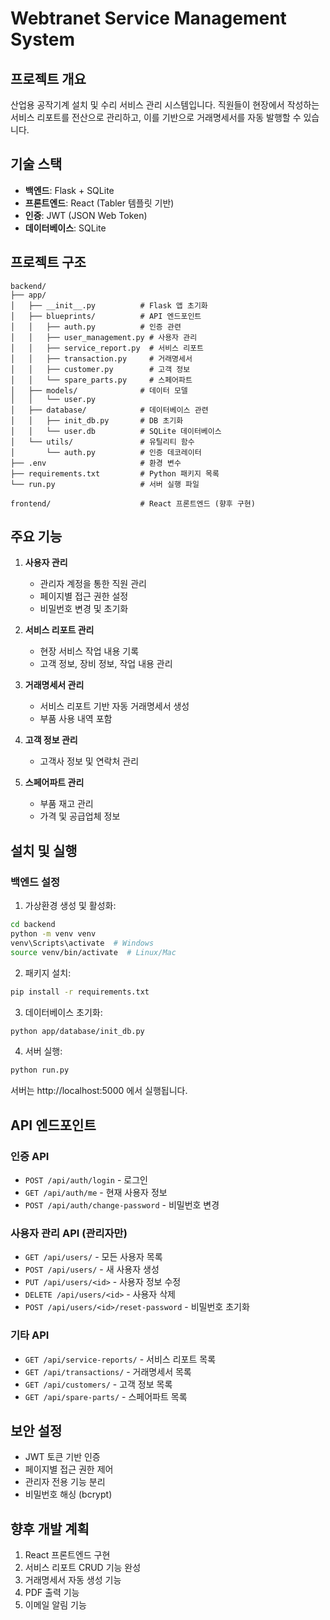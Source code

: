 # Webtranet Service Management System

## 프로젝트 개요
산업용 공작기계 설치 및 수리 서비스 관리 시스템입니다. 직원들이 현장에서 작성하는 서비스 리포트를 전산으로 관리하고, 이를 기반으로 거래명세서를 자동 발행할 수 있습니다.

## 기술 스택
- **백엔드**: Flask + SQLite
- **프론트엔드**: React (Tabler 템플릿 기반)
- **인증**: JWT (JSON Web Token)
- **데이터베이스**: SQLite

## 프로젝트 구조
```
backend/
├── app/
│   ├── __init__.py          # Flask 앱 초기화
│   ├── blueprints/          # API 엔드포인트
│   │   ├── auth.py          # 인증 관련
│   │   ├── user_management.py # 사용자 관리
│   │   ├── service_report.py  # 서비스 리포트
│   │   ├── transaction.py     # 거래명세서
│   │   ├── customer.py        # 고객 정보
│   │   └── spare_parts.py     # 스페어파트
│   ├── models/              # 데이터 모델
│   │   └── user.py
│   ├── database/            # 데이터베이스 관련
│   │   ├── init_db.py       # DB 초기화
│   │   └── user.db          # SQLite 데이터베이스
│   └── utils/               # 유틸리티 함수
│       └── auth.py          # 인증 데코레이터
├── .env                     # 환경 변수
├── requirements.txt         # Python 패키지 목록
└── run.py                   # 서버 실행 파일

frontend/                    # React 프론트엔드 (향후 구현)
```

## 주요 기능
1. **사용자 관리**
   - 관리자 계정을 통한 직원 관리
   - 페이지별 접근 권한 설정
   - 비밀번호 변경 및 초기화

2. **서비스 리포트 관리**
   - 현장 서비스 작업 내용 기록
   - 고객 정보, 장비 정보, 작업 내용 관리

3. **거래명세서 관리**
   - 서비스 리포트 기반 자동 거래명세서 생성
   - 부품 사용 내역 포함

4. **고객 정보 관리**
   - 고객사 정보 및 연락처 관리

5. **스페어파트 관리**
   - 부품 재고 관리
   - 가격 및 공급업체 정보

## 설치 및 실행

### 백엔드 설정
1. 가상환경 생성 및 활성화:
```bash
cd backend
python -m venv venv
venv\Scripts\activate  # Windows
source venv/bin/activate  # Linux/Mac
```

2. 패키지 설치:
```bash
pip install -r requirements.txt
```

3. 데이터베이스 초기화:
```bash
python app/database/init_db.py
```

4. 서버 실행:
```bash
python run.py
```

서버는 http://localhost:5000 에서 실행됩니다.

## API 엔드포인트

### 인증 API
- `POST /api/auth/login` - 로그인
- `GET /api/auth/me` - 현재 사용자 정보
- `POST /api/auth/change-password` - 비밀번호 변경

### 사용자 관리 API (관리자만)
- `GET /api/users/` - 모든 사용자 목록
- `POST /api/users/` - 새 사용자 생성
- `PUT /api/users/<id>` - 사용자 정보 수정
- `DELETE /api/users/<id>` - 사용자 삭제
- `POST /api/users/<id>/reset-password` - 비밀번호 초기화

### 기타 API
- `GET /api/service-reports/` - 서비스 리포트 목록
- `GET /api/transactions/` - 거래명세서 목록
- `GET /api/customers/` - 고객 정보 목록
- `GET /api/spare-parts/` - 스페어파트 목록

## 보안 설정
- JWT 토큰 기반 인증
- 페이지별 접근 권한 제어
- 관리자 전용 기능 분리
- 비밀번호 해싱 (bcrypt)

## 향후 개발 계획
1. React 프론트엔드 구현
2. 서비스 리포트 CRUD 기능 완성
3. 거래명세서 자동 생성 기능
4. PDF 출력 기능
5. 이메일 알림 기능